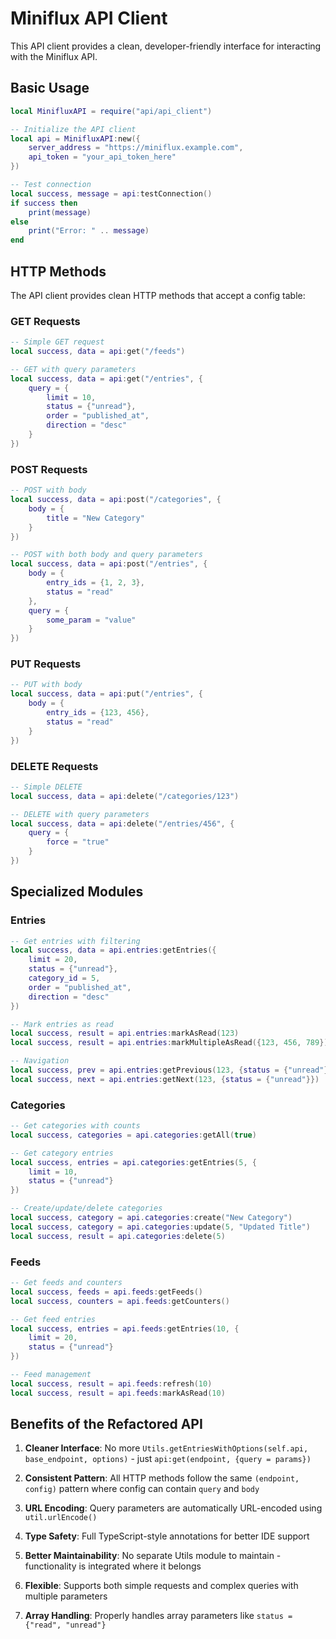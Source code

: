 # Miniflux API Client

This API client provides a clean, developer-friendly interface for interacting with the Miniflux API.

## Basic Usage

```lua
local MinifluxAPI = require("api/api_client")

-- Initialize the API client
local api = MinifluxAPI:new({
    server_address = "https://miniflux.example.com",
    api_token = "your_api_token_here"
})

-- Test connection
local success, message = api:testConnection()
if success then
    print(message)
else
    print("Error: " .. message)
end
```

## HTTP Methods

The API client provides clean HTTP methods that accept a config table:

### GET Requests

```lua
-- Simple GET request
local success, data = api:get("/feeds")

-- GET with query parameters
local success, data = api:get("/entries", {
    query = {
        limit = 10,
        status = {"unread"},
        order = "published_at",
        direction = "desc"
    }
})
```

### POST Requests

```lua
-- POST with body
local success, data = api:post("/categories", {
    body = {
        title = "New Category"
    }
})

-- POST with both body and query parameters
local success, data = api:post("/entries", {
    body = {
        entry_ids = {1, 2, 3},
        status = "read"
    },
    query = {
        some_param = "value"
    }
})
```

### PUT Requests

```lua
-- PUT with body
local success, data = api:put("/entries", {
    body = {
        entry_ids = {123, 456},
        status = "read"
    }
})
```

### DELETE Requests

```lua
-- Simple DELETE
local success, data = api:delete("/categories/123")

-- DELETE with query parameters
local success, data = api:delete("/entries/456", {
    query = {
        force = "true"
    }
})
```

## Specialized Modules

### Entries

```lua
-- Get entries with filtering
local success, data = api.entries:getEntries({
    limit = 20,
    status = {"unread"},
    category_id = 5,
    order = "published_at",
    direction = "desc"
})

-- Mark entries as read
local success, result = api.entries:markAsRead(123)
local success, result = api.entries:markMultipleAsRead({123, 456, 789})

-- Navigation
local success, prev = api.entries:getPrevious(123, {status = {"unread"}})
local success, next = api.entries:getNext(123, {status = {"unread"}})
```

### Categories

```lua
-- Get categories with counts
local success, categories = api.categories:getAll(true)

-- Get category entries
local success, entries = api.categories:getEntries(5, {
    limit = 10,
    status = {"unread"}
})

-- Create/update/delete categories
local success, category = api.categories:create("New Category")
local success, category = api.categories:update(5, "Updated Title")
local success, result = api.categories:delete(5)
```

### Feeds

```lua
-- Get feeds and counters
local success, feeds = api.feeds:getFeeds()
local success, counters = api.feeds:getCounters()

-- Get feed entries
local success, entries = api.feeds:getEntries(10, {
    limit = 20,
    status = {"unread"}
})

-- Feed management
local success, result = api.feeds:refresh(10)
local success, result = api.feeds:markAsRead(10)
```

## Benefits of the Refactored API

1. **Cleaner Interface**: No more `Utils.getEntriesWithOptions(self.api, base_endpoint, options)` - just `api:get(endpoint, {query = params})`

2. **Consistent Pattern**: All HTTP methods follow the same `(endpoint, config)` pattern where config can contain `query` and `body`

3. **URL Encoding**: Query parameters are automatically URL-encoded using `util.urlEncode()`

4. **Type Safety**: Full TypeScript-style annotations for better IDE support

5. **Better Maintainability**: No separate Utils module to maintain - functionality is integrated where it belongs

6. **Flexible**: Supports both simple requests and complex queries with multiple parameters

7. **Array Handling**: Properly handles array parameters like `status = {"read", "unread"}` 